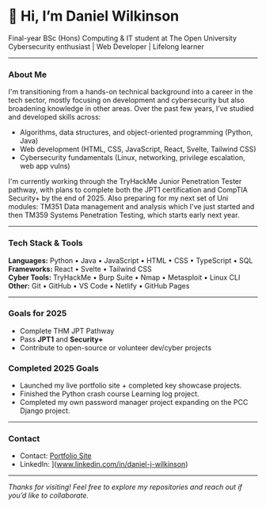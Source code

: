 # 👋 Hi, I’m Daniel Wilkinson

Final-year BSc (Hons) Computing & IT student at The Open University  
Cybersecurity enthusiast |  Web Developer | Lifelong learner  

---

### About Me

I'm transitioning from a hands-on technical background into a career in the tech sector, mostly focusing on development and cybersecurity but also broadening knowledge in other areas. Over the past few years, I’ve studied and developed skills across:

- Algorithms, data structures, and object-oriented programming (Python, Java)
- Web development (HTML, CSS, JavaScript, React, Svelte, Tailwind CSS)
- Cybersecurity fundamentals (Linux, networking, privilege escalation, web app vulns)

I'm currently working through the TryHackMe Junior Penetration Tester pathway, with plans to complete both the JPT1 certification and CompTIA Security+ by the end of 2025. Also preparing for my next set of Uni modules: TM351 Data management and analysis which I've just started and then TM359 Systems Penetration Testing, which starts early next year.

---

### Tech Stack & Tools
**Languages:** Python • Java • JavaScript • HTML • CSS • TypeScript • SQL  
**Frameworks:** React • Svelte • Tailwind CSS  
**Cyber Tools:** TryHackMe • Burp Suite • Nmap • Metasploit • Linux CLI  
**Other:** Git • GitHub • VS Code • Netlify • GitHub Pages

---

### Goals for 2025

- Complete THM JPT Pathway
- Pass **JPT1** and **Security+**
- Contribute to open-source or volunteer dev/cyber projects
### Completed 2025 Goals 
- Launched my live portfolio site + completed key showcase projects.
- Finished the Python crash course Learning log project.
- Completed my own password manager project expanding on the PCC Django project.


---

### Contact

- Contact: [Portfolio Site](https://danielwilkinson-dev.netlify.app)
- LinkedIn: ](www.linkedin.com/in/daniel-j-wilkinson)  

---

 *Thanks for visiting! Feel free to explore my repositories and reach out if you’d like to collaborate.*

